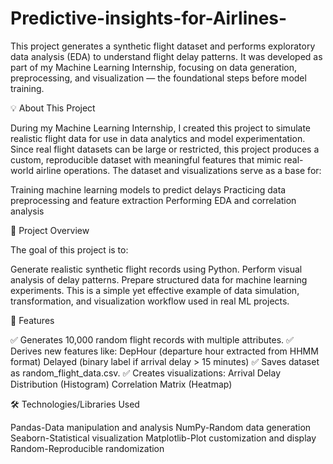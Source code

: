 # Predictive-insights-for-Airlines-
This project generates a synthetic flight dataset and performs exploratory data analysis (EDA) to understand flight delay patterns.
It was developed as part of my Machine Learning Internship, focusing on data generation, preprocessing, and visualization — the foundational steps before model training.

💡 About This Project

During my Machine Learning Internship, I created this project to simulate realistic flight data for use in data analytics and model experimentation.
Since real flight datasets can be large or restricted, this project produces a custom, reproducible dataset with meaningful features that mimic real-world airline operations.
The dataset and visualizations serve as a base for:

Training machine learning models to predict delays
Practicing data preprocessing and feature extraction
Performing EDA and correlation analysis

🧠 Project Overview

The goal of this project is to:

Generate realistic synthetic flight records using Python.
Perform visual analysis of delay patterns.
Prepare structured data for machine learning experiments.
This is a simple yet effective example of data simulation, transformation, and visualization workflow used in real ML projects.

🧩 Features

✅ Generates 10,000 random flight records with multiple attributes.
✅ Derives new features like:
DepHour (departure hour extracted from HHMM format)
Delayed (binary label if arrival delay > 15 minutes)
✅ Saves dataset as random_flight_data.csv.
✅ Creates visualizations:
Arrival Delay Distribution (Histogram)
Correlation Matrix (Heatmap)

🛠️ Technologies/Libraries Used

Pandas-Data manipulation and analysis
NumPy-Random data generation
Seaborn-Statistical visualization
Matplotlib-Plot customization and display
Random-Reproducible randomization

